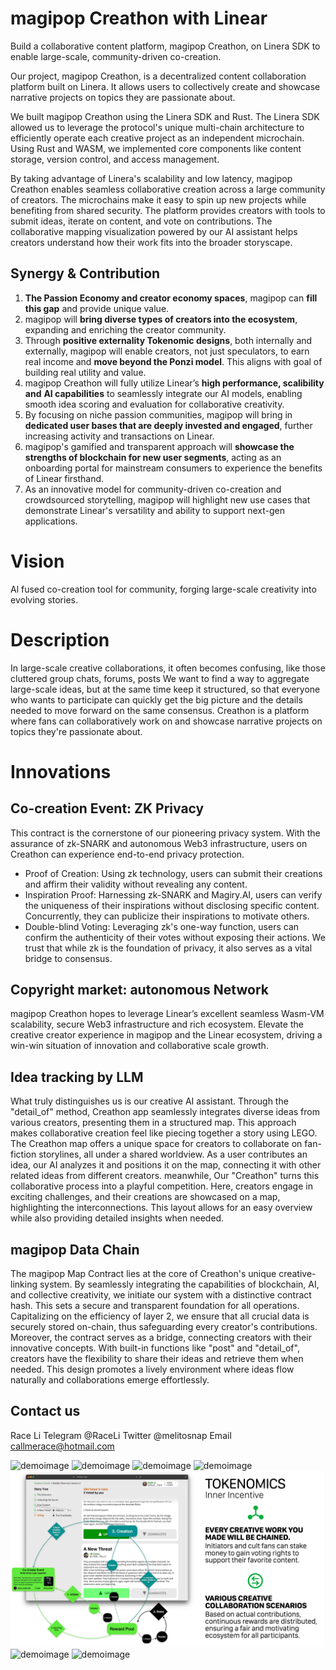 # magipop Creathon with Linear
Build a collaborative content platform, magipop Creathon, on Linera SDK to enable large-scale, community-driven co-creation.

Our project, magipop Creathon, is a decentralized content collaboration platform built on Linera. It allows users to collectively create and showcase narrative projects on topics they are passionate about.

We built magipop Creathon using the Linera SDK and Rust. The Linera SDK allowed us to leverage the protocol's unique multi-chain architecture to efficiently operate each creative project as an independent microchain. Using Rust and WASM, we implemented core components like content storage, version control, and access management.

By taking advantage of Linera's scalability and low latency, magipop Creathon enables seamless collaborative creation across a large community of creators. The microchains make it easy to spin up new projects while benefiting from shared security.
The platform provides creators with tools to submit ideas, iterate on content, and vote on contributions. The collaborative mapping visualization powered by our AI assistant helps creators understand how their work fits into the broader storyscape.

## **Synergy & Contribution** 
1. **The Passion Economy and creator economy spaces**, magipop can **fill this gap** and provide unique value.
2. magipop will **bring diverse types of creators into the ecosystem**, expanding and enriching the creator community.
3. Through **positive externality Tokenomic designs**, both internally and externally, magipop will enable creators, not just speculators, to earn real income and **move beyond the Ponzi model**. This aligns with goal of building real utility and value.
4. magipop Creathon will fully utilize Linear’s **high performance, scalibility and** **AI capabilities** to seamlessly integrate our AI models, enabling smooth idea scoring and evaluation for collaborative creativity.
5. By focusing on niche passion communities, magipop will bring in **dedicated user bases that are deeply invested and engaged**, further increasing activity and transactions on Linear.
6. magipop's gamified and transparent approach will **showcase the strengths of blockchain for new user segments**, acting as an onboarding portal for mainstream consumers to experience the benefits of Linear firsthand.
7. As an innovative model for community-driven co-creation and crowdsourced storytelling, magipop will highlight new use cases that demonstrate Linear's versatility and ability to support next-gen applications.

# Vision
Al fused co-creation tool for community, forging large-scale creativity into evolving stories.
# Description
In large-scale creative collaborations, it often becomes confusing, like those cluttered group chats, forums, posts
We want to find a way to aggregate large-scale ideas, but at the same time keep it structured, so that everyone who wants to participate can quickly get the big picture and the details needed to move forward on the same consensus.
Creathon is a platform where fans can collaboratively work on and showcase narrative projects on topics they're passionate about.

# Innovations
## Co-creation Event: ZK Privacy
This contract is the cornerstone of our pioneering privacy system. With the assurance of zk-SNARK and autonomous Web3 infrastructure, users on Creathon can experience end-to-end privacy protection.
- Proof of Creation: Using zk technology, users can submit their creations and affirm their validity without revealing any content.
- Inspiration Proof: Harnessing zk-SNARK and Magiry.AI, users can verify the uniqueness of their inspirations without disclosing specific content. Concurrently, they can publicize their inspirations to motivate others.
- Double-blind Voting: Leveraging zk's one-way function, users can confirm the authenticity of their votes without exposing their actions.
We trust that while zk is the foundation of privacy, it also serves as a vital bridge to consensus.
## Copyright market: autonomous Network
magipop Creathon hopes to leverage Linear’s excellent seamless Wasm-VM scalability, secure Web3 infrastructure and rich ecosystem. Elevate the creative creator experience in magipop and the Linear ecosystem, driving a win-win situation of innovation and collaborative scale growth.
## Idea tracking by LLM
What truly distinguishes us is our creative AI assistant. Through the "detail_of" method, Creathon app seamlessly integrates diverse ideas from various creators, presenting them in a structured map. This approach makes collaborative creation feel like piecing together a story using LEGO. The Creathon map offers a unique space for creators to collaborate on fan-fiction storylines, all under a shared worldview. As a user contributes an idea, our AI analyzes it and positions it on the map, connecting it with other related ideas from different creators.
meanwhile, Our "Creathon" turns this collaborative process into a playful competition. Here, creators engage in exciting challenges, and their creations are showcased on a map, highlighting the interconnections. This layout allows for an easy overview while also providing detailed insights when needed.
## magipop Data Chain
The magipop Map Contract lies at the core of Creathon's unique creative-linking system. By seamlessly integrating the capabilities of blockchain, AI, and collective creativity, we initiate our system with a distinctive contract hash. This sets a secure and transparent foundation for all operations. Capitalizing on the efficiency of layer 2, we ensure that all crucial data is securely stored on-chain, thus safeguarding every creator's contributions. Moreover, the contract serves as a bridge, connecting creators with their innovative concepts. With built-in functions like "post" and "detail_of", creators have the flexibility to share their ideas and retrieve them when needed. This design promotes a lively environment where ideas flow naturally and collaborations emerge effortlessly.
## Contact us
Race Li
Telegram @RaceLi
Twitter @melitosnap
Email callmerace@hotmail.com

![demoimage](/demo-images/1.png)
![demoimage](/demo-images/2.png)
![demoimage](/demo-images/3.png)
![demoimage](/demo-images/4.png)
![demoimage](/demo-images/5.png)
![demoimage](/demo-images/6.png)
![demoimage](/demo-images/7.png)
